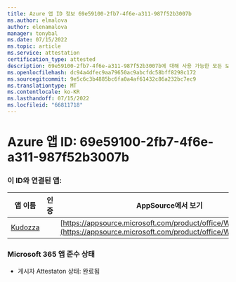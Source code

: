 ```yaml
---
title: Azure 앱 ID 정보 69e59100-2fb7-4f6e-a311-987f52b3007b
ms.author: elmalova
author: elenamalova
manager: tonybal
ms.date: 07/15/2022
ms.topic: article
ms.service: attestation
certification_type: attested
description: 69e59100-2fb7-4f6e-a311-987f52b3007b에 대해 사용 가능한 모든 보안 및 규정 준수 정보입니다.
ms.openlocfilehash: dc94a4dfec9aa79650ac9abcfdc58bff8298c172
ms.sourcegitcommit: 9e5c6c3b4885bc6fa0a4af61432c86a232bc7ec9
ms.translationtype: MT
ms.contentlocale: ko-KR
ms.lasthandoff: 07/15/2022
ms.locfileid: "66811718"
---
```

# <a name="azure-app-id-69e59100-2fb7-4f6e-a311-987f52b3007b"></a>Azure 앱 ID: 69e59100-2fb7-4f6e-a311-987f52b3007b


### <a name="apps-associated-with-this-id"></a>이 ID와 연결된 앱:
| **앱 이름** | **인증** | **AppSource에서 보기** |
|--------------|---------------|-----------------------|
| [Kudozza](../forward/WA200002599.md) |  | [https://appsource.microsoft.com/product/office/WA200002599](https://appsource.microsoft.com/product/office/WA200002599) |

### <a name="microsoft-365-app-compliance-status"></a>Microsoft 365 앱 준수 상태
- 게시자 Attestaton 상태: 완료됨
